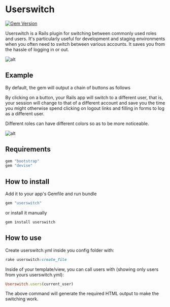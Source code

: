 # Userswitch

[![Gem Version](https://badge.fury.io/rb/userswitch.svg)](https://badge.fury.io/rb/userswitch)

Userswitch is a Rails plugin for switching between commonly used roles and users. It's particularly useful for development and staging environments when you often need to switch between various accounts. It saves you from the hassle of logging in or out.

![alt](https://cloud.githubusercontent.com/assets/17185440/24801547/f2cb2c8a-1ba4-11e7-87a6-59911794d6c7.png)

## Example

By default, the gem will output a chain of buttons as follows

By clicking on a button, your Rails app will switch to a different user, that is, your session will change to that of a different account and save you the time you might otherwise spend clicking on logout links and filling in forms to log as a different user.

Different roles can have different colors so as to be more noticeable.

![alt](https://cloud.githubusercontent.com/assets/17185440/24800120/04b1a614-1b9f-11e7-9584-3392ca40f125.gif)

## Requirements
```ruby
gem "bootstrap"
gem "devise"
```

## How to install

Add it to your app's Gemfile and run bundle
```ruby
gem "userswitch"
```
or install it manually
```ruby
gem install userswitch
```

## How to use
Create userswitch.yml inside you config folder with:

```ruby
rake userswitch:create_file
```

Inside of your template/view, you can call users with (showing only users from yours userswitch.yml):

```ruby
Userswitch.users(current_user)
```

The above command will generate the required HTML output to make the switching work.
